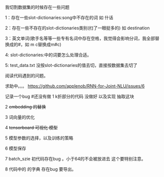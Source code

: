 我切割数据集的时候存在一些问题

1：存在一些slot-dictionaries:song中不存在的词 如 什话

2：存在一些不存在的slot-dictionaries类别(扫了一眼挺多的) 如 destination

3：英文单词(歌手名等等一些专有名词中存在空格，我觉得会影响分词，我全部替换成的#，如 m c替换成m#c)

4: slot-dictionaries:中的词要怎么处理合适。

5: test_data.txt 没按slot-dictionaries的值去切，直接按数据集去切了


阅读代码遇到的问题。

求助中。。。
https://github.com/applenob/RNN-for-Joint-NLU/issues/6

记录一个bug
#还没有做
1 k折部分的代码 没做好 以及实现 抽取这块

2 <s>embedding 的替换</s>
 
3 词向量的优化
  
4 <s>tensorboard 可视化 模型</s>
 
5 模型参数的选择，以及训练的策略

6 模型保存

7 batch_szie 初代码存在bug 。小于64的不会被放进去 这个要特别注意。

8 代码中的 的字典 存在bug  要导出。 